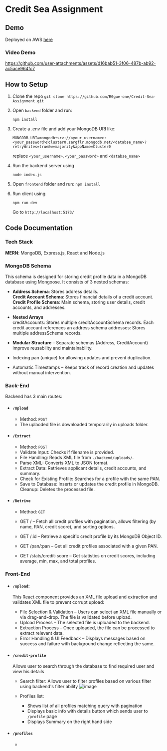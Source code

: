 # Credit Sea Assignment 
## Demo
Deployed on AWS [here](http://3.108.59.253:5173/)
### Video Demo


https://github.com/user-attachments/assets/d16bab51-3f06-487b-ab92-ac5ace964fc7



## How to Setup
1. Clone the repo `git clone https://github.com/R0gue-one/Credit-Sea-Assignment.git`
2. Open `backend` folder and run:
   ```
   npm install
   ```
3. Create a .env file and add your MongoDB URI like:
    ```
    MONGODB_URI=mongodb+srv://<your_username>:<your_password>@cluster0.zargflr.mongodb.net/<databse_name>?retryWrites=true&w=majority&appName=Cluster0
    ```
    replace `<your_username>`, `<your_password>` and `<databse_name>`

4. Run the backend server using
   ```
   node index.js
   ```
5. Open `frontend` folder and run: `npm install`
6. Run client using
   ```
   npm run dev
   ```
    Go to `http://localhost:5173/`



## Code Documentation
### Tech Stack
**MERN**: MongoDB, Express.js, React and Node.js

### MongoDB Schema
This schema is designed for storing credit profile data in a MongoDB database using Mongoose. It consists of 3 nested schemas:

-  **Address Schema**: Stores address details.<br>
   **Credit Account Schema**: Stores financial details of a credit account.<br>
   **Credit Profile Schema**: Main schema, storing user details, credit accounts, and addresses.

-  **Nested Arrays**<br>
   creditAccounts: Stores multiple creditAccountSchema records. Each credit account references an address schema
   addresses: Stores multiple addressSchema records.

-  **Modular Structure** – Separate schemas (Address, CreditAccount) improve reusability and maintainability.
-  Indexing pan (unique) for allowing updates and prevent duplication.
-  Automatic Timestamps – Keeps track of record creation and updates without manual intervention.

### Back-End 
Backend has 3 main routes:
- #### `/Upload`
   - Method: `POST` 
   - The uplaoded file is downloaded temporarily in uploads folder.
- #### `/Extract`
   - Method: `POST`
   - Validate Input: Checks if filename is provided.
   - File Handling: Reads XML file from `./backend/uploads/`.
   - Parse XML: Converts XML to JSON format.
   - Extract Data: Retrieves applicant details, credit accounts, and summary.
   - Check for Existing Profile: Searches for a profile with the same PAN.
   - Save to Database: Inserts or updates the credit profile in MongoDB.
Cleanup: Deletes the processed file.   
- #### `/Retrive`
   - Method: `GET`
   - GET / – Fetch all credit profiles with pagination, allows filtering (by name, PAN, credit score), and sorting options.

   - GET /:id – Retrieve a specific credit profile by its MongoDB Object ID.

   - GET /pan/:pan – Get all credit profiles associated with a given PAN.

   - GET /stats/credit-score – Get statistics on credit scores, including average, min, max, and total profiles.
 

### Front-End
- #### `/upload`:
  This React component provides an XML file upload and extraction and validates XML file to prevent corrupt upload:

   - File Selection & Validation – Users can select an XML file manually or via drag-and-drop. The file is validated before upload.
   - Upload Process – The selected file is uploaded to the backend.   
   - Extraction Process – Once uploaded, the file can be processed to extract relevant data.
   - Error Handling & UI Feedback – Displays messages based on success and failure with background change reflecting the same.
- #### `/credit-profile`
  Allows user to search through the database to find required user and view his details
  - Search filter: Allows user to filter profiles based on various filter using backend's filter ability
    ![image](https://github.com/user-attachments/assets/b521321f-e16d-44d3-a6e7-1571d244e16f)
 
  - Profiles list:
    - Shows list of all profiles matching query with pagination
    - Displays basic info with details button which sends user to `/profile` page
    - Displays Summary on the right hand side
      
- #### `/profiles`
   -  
   
